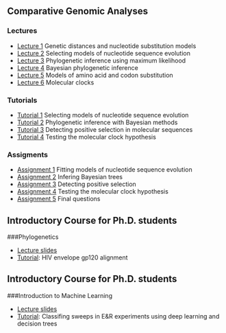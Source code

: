 ## Comparative Genomic Analyses

### Lectures
* [Lecture 1](/assets/lectures/Lecture_1.pdf) Genetic distances and nucleotide substitution models
* [Lecture 2](/assets/lectures/Lecture_2.pdf) Selecting models of nucleotide sequence evolution
* [Lecture 3](/assets/lectures/Lecture_3.pdf) Phylogenetic inference using maximum likelihood
* [Lecture 4](/assets/lectures/Lecture_4.pdf) Bayesian phylogenetic inference
* [Lecture 5](/assets/lectures/Lecture_5.pdf) Models of amino acid and codon substitution 
* [Lecture 6](/assets/lectures/Lecture_6.pdf) Molecular clocks

### Tutorials
* [Tutorial 1](tutorial_1.md) Selecting models of nucleotide sequence evolution <br/>
* [Tutorial 2](tutorial_2.md) Phylogenetic inference with Bayesian methods <br/>
* [Tutorial 3](tutorial_3.md) Detecting positive selection in molecular sequences <br/>
* [Tutorial 4](tutorial_4.md) Testing the molecular clock hypothesis

### Assigments
* [Assignment 1](assignment_1.md) Fitting models of nucleotide sequence evolution <br/>
* [Assignment 2](assignment_2.md) Infering Bayesian trees <br/>
* [Assignment 3](assignment_3.md) Detecting positive selection <br/>
* [Assignment 4](assignment_4.md) Testing the molecular clock hypothesis 
* [Assignment 5](assignment_5.md) Final questions

## Introductory Course for Ph.D. students

###Phylogenetics 
* [Lecture slides](/assets/lectures/phylogenetics.pdf) 
* [Tutorial](/assets/lectures/HIV_env_gp120.nxs): HIV envelope gp120 alignment

## Introductory Course for Ph.D. students

###Introduction to Machine Learning
* [Lecture slides](/assets/lectures/ml_intro_course_rui_borges.pdf) 
* [Tutorial](https://github.com/diogo-s-ribeiro/Code_IC): Classifing sweeps in E&R experiments using deep learning and decision trees
